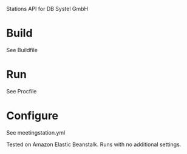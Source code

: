 Stations API for DB Systel GmbH

# Build

See Buildfile

# Run

See Procfile

# Configure

See meetingstation.yml

Tested on Amazon Elastic Beanstalk. Runs with no additional settings.

